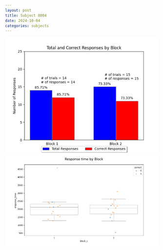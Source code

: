 ```yaml
---
layout: post
title: Subject 8004
date: 2024-10-04
categories: subjects
---
```


![](data/8004/run-3/8004_ATS_responses.png)
![](data/8004/run-3/8004_ATS_rt.png)
